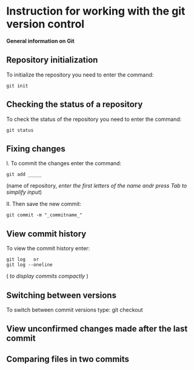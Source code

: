 # **Instruction for working with the git version control**

**General information on Git**

## Repository initialization
To initialize the repository you need to enter the command: 
   
    git init
    

## Checking the status of a repository
To check the status of the repository you need to enter the command: 

    git status

## Fixing changes
I. To commit the changes enter the command: 

    git add _____
 (name of repository, *enter the first letters of the name andr press Tab to simplify input*)

II. Then save the new commit:

    git commit -m "_commitname_" 
 
## View commit history
To view the commit history enter:

    git log   or  
    git log --oneline 
 ( *to display commits compactly* )

## Switching between versions
 To switch  between commit versions type:
    git checkout

## View unconfirmed changes made after the last commit

## Comparing files in two commits
